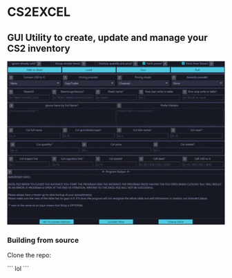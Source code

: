 <h1> CS2EXCEL </h1>
<h2>GUI Utility to create, update and manage your CS2 inventory</h2>
<img src=".\assets\images\cs2excel_showcase.gif"/>
<h3>Building from source</h3>
<p>Clone the repo:</p>
```
lol
```
